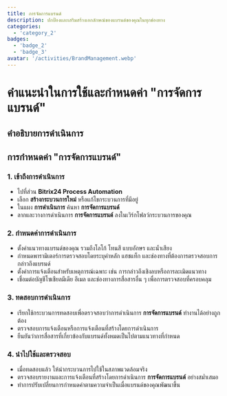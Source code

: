 ```yaml
---
title: การจัดการแบรนด์
description: ปกป้องและเสริมสร้างเอกลักษณ์ของแบรนด์ของคุณในทุกช่องทาง
categories: 
  - 'category_2'
badges: 
  - 'badge_2'
  - 'badge_3'
avatar: '/activities/BrandManagement.webp'
---
```

# คำแนะนำในการใช้และกำหนดค่า "การจัดการแบรนด์"

## คำอธิบายการดำเนินการ

## **การกำหนดค่า "การจัดการแบรนด์"**

### 1. เข้าถึงการดำเนินการ
- ไปที่ส่วน **Bitrix24 Process Automation**
- เลือก **สร้างกระบวนการใหม่** หรือแก้ไขกระบวนการที่มีอยู่
- ในแผง **การดำเนินการ** ค้นหา **การจัดการแบรนด์**
- ลากและวางการดำเนินการ **การจัดการแบรนด์** ลงในเวิร์กโฟลว์กระบวนการของคุณ

### 2. กำหนดค่าการดำเนินการ
- ตั้งค่าแนวทางแบรนด์ของคุณ รวมถึงโลโก้ โทนสี แบบอักษร และน้ำเสียง
- กำหนดพารามิเตอร์การตรวจสอบโดยระบุคำหลัก แฮชแท็ก และช่องทางที่ต้องการตรวจสอบการกล่าวถึงแบรนด์
- ตั้งค่าการแจ้งเตือนสำหรับเหตุการณ์เฉพาะ เช่น การกล่าวถึงเชิงลบหรือการละเมิดแนวทาง
- เชื่อมต่อบัญชีโซเชียลมีเดีย อีเมล และช่องทางการสื่อสารอื่น ๆ เพื่อการตรวจสอบที่ครอบคลุม

### 3. ทดสอบการดำเนินการ
- เรียกใช้กระบวนการทดสอบเพื่อตรวจสอบว่าการดำเนินการ **การจัดการแบรนด์** ทำงานได้อย่างถูกต้อง
- ตรวจสอบการแจ้งเตือนหรือการแจ้งเตือนที่สร้างโดยการดำเนินการ
- ยืนยันว่าการสื่อสารที่เกี่ยวข้องกับแบรนด์ทั้งหมดเป็นไปตามแนวทางที่กำหนด

### 4. นำไปใช้และตรวจสอบ
- เมื่อทดสอบแล้ว ให้นำกระบวนการไปใช้ในสภาพแวดล้อมจริง
- ตรวจสอบรายงานและการแจ้งเตือนที่สร้างโดยการดำเนินการ **การจัดการแบรนด์** อย่างสม่ำเสมอ
- ทำการปรับเปลี่ยนการกำหนดค่าตามความจำเป็นเมื่อแบรนด์ของคุณพัฒนาขึ้น